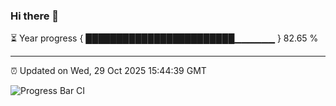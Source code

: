 ### Hi there 👋

⏳ Year progress { ████████████████████████▁▁▁▁▁▁ } 82.65 %

---

⏰ Updated on Wed, 29 Oct 2025 15:44:39 GMT

![Progress Bar CI](https://github.com/IshwaranRudhara/GIT-ACTION/workflows/Progress%20Bar%20CI/badge.svg)
